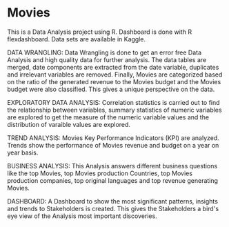 # Movies
This is a Data Analysis project using R. Dashboard is done with R flexdashboard. Data sets are available in Kaggle.

DATA WRANGLING: Data Wrangling is done to get an error free Data Analysis and high quality data for further analysis. The data tables are merged, date components are extracted from the date variable, duplicates and irrelevant variables are removed. Finally, Movies are categorized based on the ratio of the generated revenue to the Movies budget and the Movies budget were also classified. This gives a unique perspective on the data. 

EXPLORATORY DATA ANALYSIS: Correlation statistics is carried out to find the relationship between variables, summary statistics of numeric variables are explored to get the measure of the numeric variable values and the distribution of varaible values are explored.

TREND ANALYSIS: Movies Key Performance Indicators (KPI) are analyzed. Trends show the performance of Movies revenue and budget on a year on year basis.

BUSINESS ANALYSIS: This Analysis answers different business questions like the top Movies, top Movies production Countries, top Movies production companies, top original languages and top revenue generating Movies.

DASHBOARD: A Dashboard to show the most significant patterns, insights and trends to Stakeholders is created. This gives the Stakeholders a bird's eye view of the Analysis most important discoveries.
